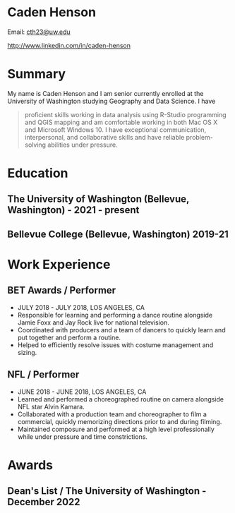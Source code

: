 # Caden Henson

Email: cth23@uw.edu

http://www.linkedin.com/in/caden-henson

# Summary

My name is Caden Henson and I am senior currently enrolled at the University of Washington studying Geography and Data Science. I have 
> proficient skills working in data analysis
using
> R-Studio programming and QGIS mapping
and am comfortable working in both
> Mac OS X and Microsoft Windows 10.
I have exceptional communication, interpersonal, and collaborative skills and have reliable problem-solving abilities under pressure. 



# Education 

## The University of Washington (Bellevue, Washington) - 2021 - present

## Bellevue College (Bellevue, Washington) 2019-21

# Work Experience

## BET Awards / Performer
* JULY 2018 - JULY 2018,  LOS ANGELES, CA
* Responsible for learning and performing a dance routine alongside Jamie Foxx and Jay Rock live for national television.
* Coordinated with producers and a team of dancers to quickly learn and put together and perform a routine.
* Helped to efficiently resolve issues with costume management and sizing.

## NFL / Performer
* JUNE 2018 - JUNE 2018,  LOS ANGELES, CA
* Learned and performed a choreographed routine on camera alongside NFL star Alvin Kamara.
* Collaborated with a production team and choreographer to film a commercial, quickly memorizing directions prior to and during filming.
* Maintained composure and performed at a high level professionally while under pressure and time constrictions.

# Awards

## Dean's List / The University of Washington - December 2022

